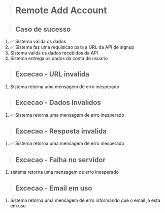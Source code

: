 > # Remote Add Account

> ## Caso de sucesso
1. ✅ Sistema valida os dados
2. ✅ Sistema faz uma requisicao para a URL da API de signup
3. Sistema valida os dados recebidos da API
4. Sistema entrega os dados da conta do usuario

> ## Excecao - URL invalida
1. Sistema retorna uma mensagem de erro inesperado

> ## Excecao - Dados Invalidos
1. ✅ Sistema retorna uma mensagem de erro inesperado

> ## Excecao - Resposta invalida
1. ✅ Sistema retorna uma mensagem de erro inesperado

> ## Excecao - Falha no servidor
1. sistema retorna uma mensagem de erro inesperado

> ## Excecao - Email em uso
1. Sistema retorna uma mensagem de erro informando que o email ja esta em uso